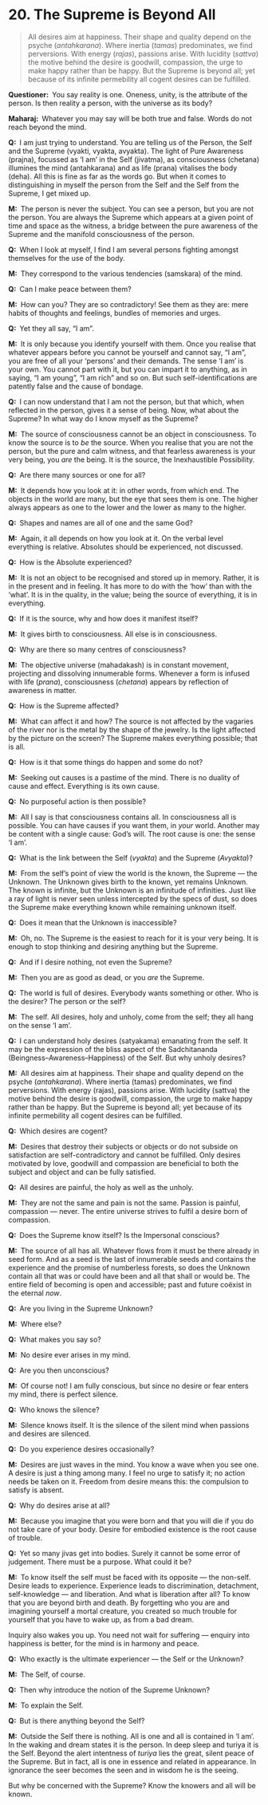 # 20. The Supreme is Beyond All

>All desires aim at happiness. Their shape and quality depend on the psyche (*antahkarana*). Where inertia (*tamas*) predominates, we find perversions. With energy (*rajas*), passions arise. With lucidity (*sattva*) the motive behind the desire is goodwill, compassion, the urge to make happy rather than be happy. But the Supreme is beyond all; yet because of its infinite permebility all cogent desires can be fulfilled.

**Questioner:**&ensp;You say reality is one. Oneness, unity, is the attribute of the person. Is then reality a person, with the universe as its body?

**Maharaj:**&ensp;Whatever you may say will be both true and false. Words do not reach beyond the mind.

**Q:**&ensp;I am just trying to understand. You are telling us of the Person, the Self and the Supreme (<span data-tippy-content="Person, the outer self.">vyakti</span>, <span data-tippy-content="Manifest matter, the evolved nature. Opposite is <em>avyakta</em>.">vyakta</span>, <span data-tippy-content="Unmanifest. Opposite is <em>vyakta</em>.">avyakta</span>). The light of Pure Awareness (<span data-tippy-content="Cognitive consciousness, pure awareness, higher consciousness.">prajna</span>), focussed as ‘I am’ in the Self (<span data-tippy-content="[<em>Atman</em> + doership is <em>jiva</em>.] The individual soul. According to <em>Vedanta</em>, <em>jiva</em> comes into being as a result of the false identification of the <em>atman</em> with body, senses and mind.">jivatma</span>), as consciousness (<span data-tippy-content="Consciousness, inner awakening.">chetana</span>) illumines the mind (<span data-tippy-content="The psyche, mind. Mind in a collective sense, including intelligence (<em>buddhi</em>), ego (<em>ahamkara</em>) and mind (<em>manas</em>).">antahkarana</span>) and as life (<span data-tippy-content="The breath of life, vital principle.">prana</span>) vitalises the body (<span data-tippy-content="Physical body.">deha</span>). All this is fine as far as the words go. But when it comes to distinguishing in myself the person from the Self and the Self from the Supreme, I get mixed up.

**M:**&ensp;The person is never the subject. You can see a person, but you are not the person. You are always the Supreme which appears at a given point of time and space as the witness, a bridge between the pure awareness of the Supreme and the manifold consciousness of the person.

**Q:**&ensp;When I look at myself, I find I am several persons fighting amongst themselves for the use of the body.

**M:**&ensp;They correspond to the various tendencies (<span data-tippy-content="“Imprints left on the subconscious by experiences in past lives or the present life and which determine and condition one’s desires and actions”. Mental impression, memory. Also called <em>vasana</em>, residual impression.">samskara</span>) of the mind.

**Q:**&ensp;Can I make peace between them?

**M:**&ensp;How can you? They are so contradictory! See them as they are: mere habits of thoughts and feelings, bundles of memories and urges.

**Q:**&ensp;Yet they all say, “I am”.

**M:**&ensp;It is only because you identify yourself with them. Once you realise that whatever appears before you cannot be yourself and cannot say, “I am”, you are free of all your ‘persons’ and their demands. The sense ‘I am’ is your own. You cannot part with it, but you can impart it to anything, as in saying, “I am young”, “I am rich” and so on. But such self-identifications are patently false and the cause of bondage.

**Q:**&ensp;I can now understand that I am not the person, but that which, when reflected in the person, gives it a sense of being. Now, what about the Supreme? In what way do I know myself as the Supreme?

**M:**&ensp;The source of consciousness cannot be an object in consciousness. To know the source is to *be* the source. When you realise that you are not the person, but the pure and calm witness, and that fearless awareness is your very being, you *are* the being. It is the source, the Inexhaustible Possibility.

**Q:**&ensp;Are there many sources or one for all?

**M:**&ensp;It depends how you look at it: in other words, from which end. The objects in the world are many, but the eye that sees them is one. The higher always appears as one to the lower and the lower as many to the higher.

**Q:**&ensp;Shapes and names are all of one and the same God?

**M:**&ensp;Again, it all depends on how you look at it. On the verbal level everything is relative. Absolutes should be experienced, not discussed.

**Q:**&ensp;How is the Absolute experienced?

**M:**&ensp;It is not an object to be recognised and stored up in memory. Rather, it is in the present and in feeling. It has more to do with the ‘how’ than with the ‘what’. It is in the quality, in the value; being the source of everything, it is in everything.

**Q:**&ensp;If it is the source, why and how does it manifest itself?

**M:**&ensp;It gives birth to consciousness. All else is in consciousness.

**Q:**&ensp;Why are there so many centres of consciousness?

**M:**&ensp;The objective universe (<span data-tippy-content="The great expanse of existence, the universe of matter and energy.">mahadakash</span>) is in constant movement, projecting and dissolving innumerable forms. Whenever a form is infused with life (*prana*), consciousness (*chetana*) appears by reflection of awareness in matter.

**Q:**&ensp;How is the Supreme affected?

**M:**&ensp;What can affect it and how? The source is not affected by the vagaries of the river nor is the metal by the shape of the jewelry. Is the light affected by the picture on the screen? The Supreme makes everything possible; that is all.

**Q:**&ensp;How is it that some things do happen and some do not?

**M:**&ensp;Seeking out causes is a pastime of the mind. There is no duality of cause and effect. Everything is its own cause.

**Q:**&ensp;No purposeful action is then possible?

**M:**&ensp;All I say is that consciousness contains all. In consciousness all is possible. You can have causes if you want them, in *your* world. Another may be content with a single cause: God’s will. The root cause is one: the sense ‘I am’.

**Q:**&ensp;What is the link between the Self (*vyakta*) and the Supreme (*Avyakta*)?

**M:**&ensp;From the self’s point of view the world is the known, the Supreme — the Unknown. The Unknown gives birth to the known, yet remains Unknown. The known is infinite, but the Unknown is an infinitude of infinities. Just like a ray of light is never seen unless intercepted by the specs of dust, so does the Supreme make everything known while remaining unknown itself.

**Q:**&ensp;Does it mean that the Unknown is inaccessible?

**M:**&ensp;Oh, no. The Supreme is the easiest to reach for it is your very being. It is enough to stop thinking and desiring anything but the Supreme.

**Q:**&ensp;And if I desire nothing, not even the Supreme?

**M:**&ensp;Then you are as good as dead, or you *are* the Supreme.

**Q:**&ensp;The world is full of desires. Everybody wants something or other. Who is the desirer? The person or the self?

**M:**&ensp;The self. All desires, holy and unholy, come from the self; they all hang on the sense ‘I am’.

**Q:**&ensp;I can understand holy desires (<span data-tippy-content="He who longs for the sublime truth.">satyakama</span>) emanating from the self. It may be the expression of the bliss aspect of the <span data-tippy-content="The ultimate principle with the three attributes in absolute perfection (<em>sat</em>, being + <em>chit</em>, consciousness + <em>ananda</em>, bliss).">Sadchitananda</span> (Beingness–Awareness–Happiness) of the Self. But why unholy desires?

**M:**&ensp;All desires aim at happiness. Their shape and quality depend on the psyche (*antahkarana*). Where inertia (<span data-tippy-content="Darkness, inertia, passivity. One of the three constituents (<em>guna</em>s) of the cosmic substance: <em>sattva</em>, <em>rajas</em> and <em>tamas</em>.">tamas</span>) predominates, we find perversions. With energy (<span data-tippy-content="Motivity, activity, energy. One of the three <em>guna</em>s or qualities of matter: <em>sattva</em>, <em>rajas</em> and <em>tamas</em>. In <em>yoga</em>, egoism.">rajas</span>), passions arise. With lucidity (<span data-tippy-content="Being, existence, true essence. In <em>yoga</em> the quality of purity or goodness.">sattva</span>) the motive behind the desire is goodwill, compassion, the urge to make happy rather than be happy. But the Supreme is beyond all; yet because of its infinite permebility all cogent desires can be fulfilled.

**Q:**&ensp;Which desires are cogent?

**M:**&ensp;Desires that destroy their subjects or objects or do not subside on satisfaction are self-contradictory and cannot be fulfilled. Only desires motivated by love, goodwill and compassion are beneficial to both the subject and object and can be fully satisfied.

**Q:**&ensp;All desires are painful, the holy as well as the unholy.

**M:**&ensp;They are not the same and pain is not the same. Passion is painful, compassion — never. The entire universe strives to fulfil a desire born of compassion.

**Q:**&ensp;Does the Supreme know itself? Is the Impersonal conscious?

**M:**&ensp;The source of all has all. Whatever flows from it must be there already in seed form. And as a seed is the last of innumerable seeds and contains the experience and the promise of numberless forests, so does the Unknown contain all that was or could have been and all that shall or would be. The entire field of becoming is open and accessible; past and future coëxist in the eternal *now*.

**Q:**&ensp;Are you living in the Supreme Unknown?

**M:**&ensp;Where else?

**Q:**&ensp;What makes you say so?

**M:**&ensp;No desire ever arises in my mind.

**Q:**&ensp;Are you then unconscious?

**M:**&ensp;Of course not! I am fully conscious, but since no desire or fear enters my mind, there is perfect silence.

**Q:**&ensp;Who knows the silence?

**M:**&ensp;Silence knows itself. It is the silence of the silent mind when passions and desires are silenced.

**Q:**&ensp;Do you experience desires occasionally?

**M:**&ensp;Desires are just waves in the mind. You know a wave when you see one. A desire is just a thing among many. I feel no urge to satisfy it; no action needs be taken on it. Freedom from desire means this: the compulsion to satisfy is absent.

**Q:**&ensp;Why do desires arise at all?

**M:**&ensp;Because you imagine that you were born and that you will die if you do not take care of your body. Desire for embodied existence is the root cause of trouble.

**Q:**&ensp;Yet so many <span data-tippy-content="[<em>Atman</em> + doership is <em>jiva</em>.] The individual soul. According to <em>Vedanta</em>, <em>jiva</em> comes into being as a result of the false identification of the <em>atman</em> with body, senses and mind.">jiva</span>s get into bodies. Surely it cannot be some error of judgement. There must be a purpose. What could it be?

**M:**&ensp;To know itself the self must be faced with its opposite — the non-self. Desire leads to experience. Experience leads to discrimination, detachment, self-knowledge — and liberation. And what is liberation after all? To know that you are beyond birth and death. By forgetting who you are and imagining yourself a mortal creature, you created so much trouble for yourself that you have to wake up, as from a bad dream.

Inquiry also wakes you up. You need not wait for suffering — enquiry into happiness is better, for the mind is in harmony and peace.

**Q:**&ensp;Who exactly is the ultimate experiencer — the Self or the Unknown?

**M:**&ensp;The Self, of course.

**Q:**&ensp;Then why introduce the notion of the Supreme Unknown?

**M:**&ensp;To explain the Self.

**Q:**&ensp;But is there anything beyond the Self?

**M:**&ensp;Outside the Self there is nothing. All is one and all is contained in ‘I am’. In the waking and dream states it is the person. In deep sleep and <span data-tippy-content="The superconscious state of <em>samadhi</em>, (<em>turiya</em>, fourth), the fourth state of soul in which it becomes one with <em>Brahman</em>, the highest awareness.">turiya</span> it is the Self. Beyond the alert intentness of *turiya* lies the great, silent peace of the Supreme. But in fact, all is one in essence and related in appearance. In ignorance the seer becomes the seen and in wisdom he is the seeing.

But why be concerned with the Supreme? Know the knowers and all will be known. 

<script>
export default {
  props: ["slot-key"],
  mounted () {
    tippy("[data-tippy-content]", {allowHTML: true});
  }
}
</script>